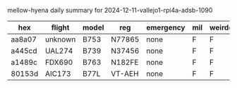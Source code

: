 mellow-hyena daily summary for 2024-12-11-vallejo1-rpi4a-adsb-1090

|hex|flight|model|reg|emergency|mil|weirdo|
|--|--|--|--|--|--|--|
|aa8a07|unknown|B753|N77865|none|F|F|
|a445cd|UAL274|B739|N37456|none|F|F|
|a1489c|FDX690|B763|N182FE|none|F|F|
|80153d|AIC173|B77L|VT-AEH|none|F|F|
